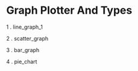 <h1>Graph Plotter And Types</h1>

1 . line_graph_1  

2 . scatter_graph

3 . bar_graph

4 . pie_chart
